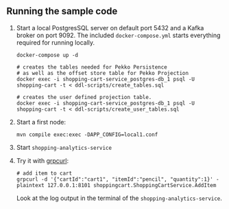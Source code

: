 ## Running the sample code

1. Start a local PostgresSQL server on default port 5432 and a Kafka broker on port 9092. The included `docker-compose.yml` starts everything required for running locally.

    ```shell
    docker-compose up -d

    # creates the tables needed for Pekko Persistence
    # as well as the offset store table for Pekko Projection
    docker exec -i shopping-cart-service_postgres-db_1 psql -U shopping-cart -t < ddl-scripts/create_tables.sql

    # creates the user defined projection table.
    docker exec -i shopping-cart-service_postgres-db_1 psql -U shopping-cart -t < ddl-scripts/create_user_tables.sql
    ```

2. Start a first node:

    ```shell
    mvn compile exec:exec -DAPP_CONFIG=local1.conf
    ```

3. Start `shopping-analytics-service`

4. Try it with [grpcurl](https://github.com/fullstorydev/grpcurl):

    ```shell
    # add item to cart
    grpcurl -d '{"cartId":"cart1", "itemId":"pencil", "quantity":1}' -plaintext 127.0.0.1:8101 shoppingcart.ShoppingCartService.AddItem
    ```

    Look at the log output in the terminal of the `shopping-analytics-service`.
